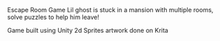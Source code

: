 Escape Room Game
Lil ghost is stuck in a mansion with multiple rooms, solve puzzles to help him leave!

Game built using Unity 2d
Sprites artwork done on Krita
